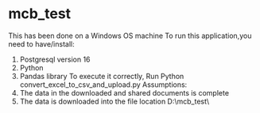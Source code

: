 # mcb_test
This has been done on a Windows OS machine
To run this application,you need to have/install:
1. Postgresql version 16
2. Python
3. Pandas library
To execute it correctly,
   Run Python convert_excel_to_csv_and_upload.py
Assumptions:
1. The data in the downloaded and shared documents is complete
2. The data is downloaded into the file location D:\mcb_test\
